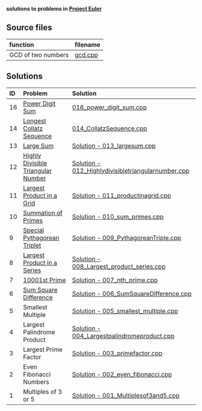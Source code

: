 **solutions to problems in [Project Euler](https://projecteuler.net/archives)**

## Source files

|function|filename|
|:---|:---|
|GCD of two numbers|[gcd.cpp](gcd.cpp)|

## Solutions

|ID| Problem| Solution|
|:---|:---|:---|
|16|[Power Digit Sum](https://projecteuler.net/problem=16)|[016_power_digit_sum.cpp](016_power_digit_sum.cpp)|
|14|[Longest Collatz Sequence](https://projecteuler.net/problem=14)|[014_CollatzSequence.cpp](014_CollatzSequence.cpp)|
|13| [Large Sum](https://projecteuler.net/problem=13)|[Solution - 013_largesum.cpp](013_largesum.cpp)|
|12| [Highly Divisible Triangular Number](https://projecteuler.net/problem=12)|[Solution - 012_Highlydivisibletriangularnumber.cpp](012_Highlydivisibletriangularnumber.cpp)|
|11|[Largest Product in a Grid](https://projecteuler.net/problem=11)|[Solution - 011_productinagrid.cpp](011_productinagrid.cpp)|
|10|[Summation of Primes](https://projecteuler.net/problem=10)|[Solution - 010_sum_primes.cpp](010_sum_primes.cpp)|
|9| [Special Pythagorean Triplet](https://projecteuler.net/problem=9)|[Solution - 009_PythagoreanTriple.cpp](009_PythagoreanTriple.cpp)|
|8| [Largest Product in a Series](https://projecteuler.net/problem=8)|[Solution - 008_Largest_product_series.cpp](008_Largest_product_series.cpp)|
|7|[10001st Prime](https://projecteuler.net/problem=7)| [Solution - 007_nth_prime.cpp](007_nth_prime.cpp)|
|6|[Sum Square Difference](https://projecteuler.net/problem=6) | [Solution - 006_SumSquareDifference.cpp](006_SumSquareDifference.cpp)|
|5| Smallest Multiple | [Solution - 005_smallest_multiple.cpp](005_smallest_multiple.cpp)|
|4| Largest Palindrome Product | [Solution - 004_Largestpalindromeproduct.cpp](004_Largestpalindromeproduct.cpp)|
|3| Largest Prime Factor| [Solution - 003_primefactor.cpp](003_primefactor.cpp)|
|2| Even Fibonacci Numbers| [Solution - 002_even_fibonacci.cpp](002_even_fibonacci.cpp)|
|1|	Multiples of 3 or 5| [Solution - 001_Multiplesof3and5.cpp](001_Multiplesof3and5.cpp)|
